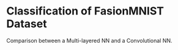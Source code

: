 # Classification of FasionMNIST Dataset

Comparison between a Multi-layered NN and a Convolutional NN.
